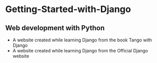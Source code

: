 # Getting-Started-with-Django
## Web development with Python
   * A website created while learning Django from the book Tango with Django
   * A website created while learning Django from the Official Django website
